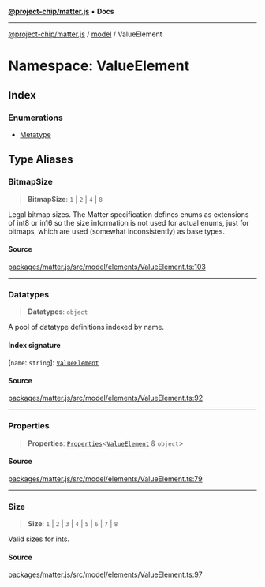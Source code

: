 [**@project-chip/matter.js**](../../../README.md) • **Docs**

***

[@project-chip/matter.js](../../../modules.md) / [model](../../README.md) / ValueElement

# Namespace: ValueElement

## Index

### Enumerations

- [Metatype](enumerations/Metatype.md)

## Type Aliases

### BitmapSize

> **BitmapSize**: `1` \| `2` \| `4` \| `8`

Legal bitmap sizes.  The Matter specification defines enums as extensions of int8 or in16 so the size information
is not used for actual enums, just for bitmaps, which are used (somewhat inconsistently) as base types.

#### Source

[packages/matter.js/src/model/elements/ValueElement.ts:103](https://github.com/project-chip/matter.js/blob/7a8cbb56b87d4ccf34bec5a9a95ab40a1711324f/packages/matter.js/src/model/elements/ValueElement.ts#L103)

***

### Datatypes

> **Datatypes**: `object`

A pool of datatype definitions indexed by name.

#### Index signature

 \[`name`: `string`\]: [`ValueElement`](../../README.md#valueelement)

#### Source

[packages/matter.js/src/model/elements/ValueElement.ts:92](https://github.com/project-chip/matter.js/blob/7a8cbb56b87d4ccf34bec5a9a95ab40a1711324f/packages/matter.js/src/model/elements/ValueElement.ts#L92)

***

### Properties

> **Properties**: [`Properties`](../BaseElement/README.md#propertiest)\<[`ValueElement`](../../README.md#valueelement) & `object`\>

#### Source

[packages/matter.js/src/model/elements/ValueElement.ts:79](https://github.com/project-chip/matter.js/blob/7a8cbb56b87d4ccf34bec5a9a95ab40a1711324f/packages/matter.js/src/model/elements/ValueElement.ts#L79)

***

### Size

> **Size**: `1` \| `2` \| `3` \| `4` \| `5` \| `6` \| `7` \| `8`

Valid sizes for ints.

#### Source

[packages/matter.js/src/model/elements/ValueElement.ts:97](https://github.com/project-chip/matter.js/blob/7a8cbb56b87d4ccf34bec5a9a95ab40a1711324f/packages/matter.js/src/model/elements/ValueElement.ts#L97)
